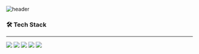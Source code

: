 ![header](https://capsule-render.vercel.app/api?type=waving&color=timeGradient&height=250&section=header&text=Welcome%20JunngWoo's%20GitHub&fontSize=40)

<div>
      <h3>🛠 Tech Stack </h3>
</div>
<hr/>
<div>      
 <img src="https://img.shields.io/badge/react-61DAFB?style=for-the-badge&logo=react&logoColor=black">
 <img src="https://img.shields.io/badge/typescript-3178C6?style=for-the-badge&logo=typescript&logoColor=black"> 
 <img src="https://img.shields.io/badge/nextdotjs-000000?style=for-the-badge&logo=nextdotjs&logoColor=white">
 <img src="https://img.shields.io/badge/redux-764ABC?style=for-the-badge&logo=redux&logoColor=white">
 <img src="https://img.shields.io/badge/axios-F36633?style=for-the-badge&logo=axios&logoColor=white"> 

</div>
